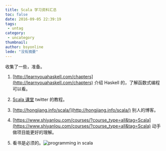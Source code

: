 ```yaml
---
title: Scala 学习资料汇总
toc: false
date: 2016-09-05 22:39:19
tags:
 - untag
category: 
 - uncategory
thumbnail: 
author: bsyonline
lede: "没有摘要"
---
```


收集了一些，准备。

1. [http://learnyouahaskell.com/chapters](http://learnyouahaskell.com/chapters)
   介绍 Haskell 的，了解函数式编程可以看。

2. [Scala 课堂](http://twitter.github.io/scala_school/zh_cn/)
   twitter 的教程。

3. [http://hongjiang.info/scala/](http://hongjiang.info/scala/)
   别人的博客。

4. [https://www.shiyanlou.com/courses/?course_type=all&tag=Scala](https://www.shiyanlou.com/courses/?course_type=all&tag=Scala)
   动手做项目能更好的理解。

5. 看书是必须的。![programming in scala](http://new.51cto.com/files/uploadimg/20090526/0950191.jpg)
